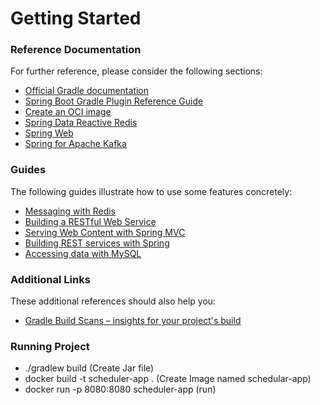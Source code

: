 # Getting Started

### Reference Documentation
For further reference, please consider the following sections:

* [Official Gradle documentation](https://docs.gradle.org)
* [Spring Boot Gradle Plugin Reference Guide](https://docs.spring.io/spring-boot/docs/3.1.2/gradle-plugin/reference/html/)
* [Create an OCI image](https://docs.spring.io/spring-boot/docs/3.1.2/gradle-plugin/reference/html/#build-image)
* [Spring Data Reactive Redis](https://docs.spring.io/spring-boot/docs/3.1.2/reference/htmlsingle/index.html#data.nosql.redis)
* [Spring Web](https://docs.spring.io/spring-boot/docs/3.1.2/reference/htmlsingle/index.html#web)
* [Spring for Apache Kafka](https://docs.spring.io/spring-boot/docs/3.1.2/reference/htmlsingle/index.html#messaging.kafka)

### Guides
The following guides illustrate how to use some features concretely:

* [Messaging with Redis](https://spring.io/guides/gs/messaging-redis/)
* [Building a RESTful Web Service](https://spring.io/guides/gs/rest-service/)
* [Serving Web Content with Spring MVC](https://spring.io/guides/gs/serving-web-content/)
* [Building REST services with Spring](https://spring.io/guides/tutorials/rest/)
* [Accessing data with MySQL](https://spring.io/guides/gs/accessing-data-mysql/)

### Additional Links
These additional references should also help you:

* [Gradle Build Scans – insights for your project's build](https://scans.gradle.com#gradle)

### Running Project
* ./gradlew build (Create Jar file)
* docker build -t scheduler-app . (Create Image named schedular-app)
* docker run -p 8080:8080 scheduler-app (run)

